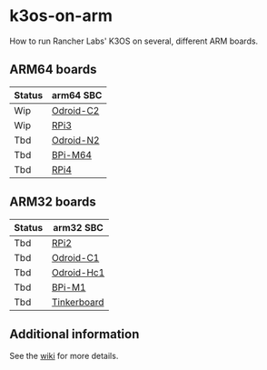 # k3os-on-arm
How to run Rancher Labs' K3OS on several, different ARM boards.

## ARM64 boards

| Status | arm64 SBC     |
|--------|---------------|
| Wip    | [Odroid-C2](https://github.com/pagong/k3os-on-arm/tree/master/arm64/odroid-c2)  |
| Wip    | [RPi3](https://github.com/pagong/k3os-on-arm/tree/master/arm64/raspberry-pi3)   |
| Tbd    | [Odroid-N2](https://github.com/pagong/k3os-on-arm/tree/master/arm64/odroid-n2)  |
| Tbd    | [BPi-M64](https://github.com/pagong/k3os-on-arm/tree/master/arm64/bananapi-m64) |
| Tbd    | [RPi4](https://github.com/pagong/k3os-on-arm/tree/master/arm64/raspberry-pi4)   |

## ARM32 boards

| Status | arm32 SBC     |
|--------|---------------|
| Tbd    | [RPi2](https://github.com/pagong/k3os-on-arm/tree/master/arm32/raspberry-pi2)      |
| Tbd    | [Odroid-C1](https://github.com/pagong/k3os-on-arm/tree/master/arm32/odroid-c1)     |
| Tbd    | [Odroid-Hc1](https://github.com/pagong/k3os-on-arm/tree/master/arm32/odroid-hc1)   |
| Tbd    | [BPi-M1](https://github.com/pagong/k3os-on-arm/tree/master/arm32/bananapi-m1)      |
| Tbd    | [Tinkerboard](https://github.com/pagong/k3os-on-arm/tree/master/arm32/tinkerboard) |

## Additional information
See the [wiki](https://github.com/pagong/k3os-on-arm/wiki) for more details.
